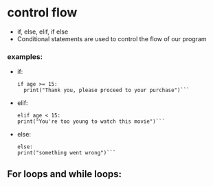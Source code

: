 # control flow
- if, else, elif, if else
- Conditional statements are used to control the flow of our program

### examples:
- if:  
  ```
  if age >= 15:
    print("Thank you, please proceed to your purchase")```
  
- elif: 
    ```
  elif age < 15:
    print("You're too young to watch this movie")```  
  
- else:
    ```
  else:
    print("something went wrong")```
  
## For loops and while loops:



